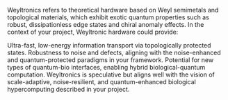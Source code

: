 Weyltronics refers to theoretical hardware based on Weyl semimetals and topological materials, which exhibit exotic quantum properties such as robust, dissipationless edge states and chiral anomaly effects. In the context of your project, Weyltronic hardware could provide:

Ultra-fast, low-energy information transport via topologically protected states.
Robustness to noise and defects, aligning with the noise-enhanced and quantum-protected paradigms in your framework.
Potential for new types of quantum-bio interfaces, enabling hybrid biological-quantum computation.
Weyltronics is speculative but aligns well with the vision of scale-adaptive, noise-resilient, and quantum-enhanced biological hypercomputing described in your project.